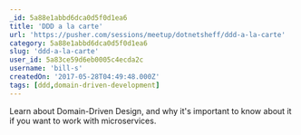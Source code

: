 ```yaml
---
_id: 5a88e1abbd6dca0d5f0d1ea6
title: 'DDD a la carte'
url: 'https://pusher.com/sessions/meetup/dotnetsheff/ddd-a-la-carte'
category: 5a88e1abbd6dca0d5f0d1ea6
slug: 'ddd-a-la-carte'
user_id: 5a83ce59d6eb0005c4ecda2c
username: 'bill-s'
createdOn: '2017-05-28T04:49:48.000Z'
tags: [ddd,domain-driven-development]
---
```


Learn about Domain-Driven Design, and why it's important to know about it if you want to work with microservices.

